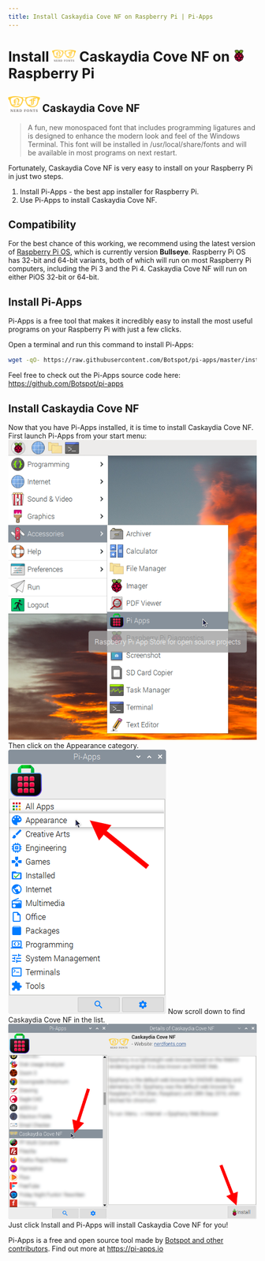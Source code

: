 ```yaml
---
title: Install Caskaydia Cove NF on Raspberry Pi | Pi-Apps
---
```

<div class="simple-install-content content">

# Install <img src="/img/app-icons/Caskaydia Cove NF/icon-64.png" height=24> Caskaydia Cove NF on <img src=/img/other-icons/raspberrypi-icon.svg height=24> Raspberry Pi

## <img src="/img/app-icons/Caskaydia Cove NF/icon-64.png"> Caskaydia Cove NF
> A fun, new monospaced font that includes programming ligatures and is designed to enhance the modern look and feel of the Windows Terminal.
> This font will be installed in /usr/local/share/fonts and will be available in most programs on next restart.

Fortunately, Caskaydia Cove NF is very easy to install on your Raspberry Pi in just two steps.
1. Install Pi-Apps - the best app installer for Raspberry Pi.
2. Use Pi-Apps to install Caskaydia Cove NF.
</div>
<div class="simple-install-content content">

## Compatibility
For the best chance of this working, we recommend using the latest version of [Raspberry Pi OS](https://www.raspberrypi.com/software/), which is currently version **Bullseye**.
Raspberry Pi OS has 32-bit and 64-bit variants, both of which will run on most Raspberry Pi computers, including the Pi 3 and the Pi 4.
Caskaydia Cove NF will run on either PiOS 32-bit or 64-bit.
</div>
<div class="simple-install-content content">

## Install Pi-Apps

Pi-Apps is a free tool that makes it incredibly easy to install the most useful programs on your Raspberry Pi with just a few clicks.

Open a terminal and run this command to install Pi-Apps:
```bash
wget -qO- https://raw.githubusercontent.com/Botspot/pi-apps/master/install | bash
```
Feel free to check out the Pi-Apps source code here: https://github.com/Botspot/pi-apps
</div>
<div class="simple-install-content content">

## Install Caskaydia Cove NF

Now that you have Pi-Apps installed, it is time to install Caskaydia Cove NF.
First launch Pi-Apps from your start menu:
<img src="/img/start-menu.png">
Then click on the Appearance category.
<img src="/img/category-selections/Appearance.png">
Now scroll down to find Caskaydia Cove NF in the list.
<img src="/img/app-icons/Caskaydia Cove NF/app-selection.png">
Just click Install and Pi-Apps will install Caskaydia Cove NF for you!
</div>
<div class="simple-install-content content">

Pi-Apps is a free and open source tool made by [Botspot and other contributors](/about/#contributors). Find out more at https://pi-apps.io
</div>
